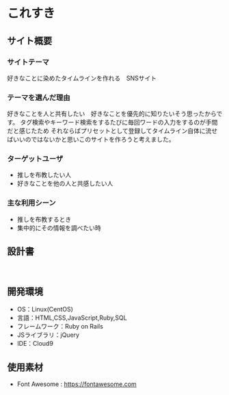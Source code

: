 # これすき

## サイト概要
### サイトテーマ
好きなことに染めたタイムラインを作れる　SNSサイト
​
### テーマを選んだ理由
好きなことを人と共有したい　好きなことを優先的に知りたいそう思ったからです。
タグ検索やキーワード検索をするたびに毎回ワードの入力をするのが手間だと感じたため
それならばプリセットとして登録してタイムライン自体に流せばいいのではないかと思いこのサイトを作ろうと考えました。
​
### ターゲットユーザ
- 推しを布教したい人
- 好きなことを他の人と共感したい人
​
### 主な利用シーン
- 推しを布教するとき
- 集中的にその情報を調べたい時

## 設計書
<!--テーマを設定・提出する時点では不要です-->
​
## 開発環境
- OS：Linux(CentOS)
- 言語：HTML,CSS,JavaScript,Ruby,SQL
- フレームワーク：Ruby on Rails
- JSライブラリ：jQuery
- IDE：Cloud9
​
## 使用素材
- Font Awesome : https://fontawesome.com